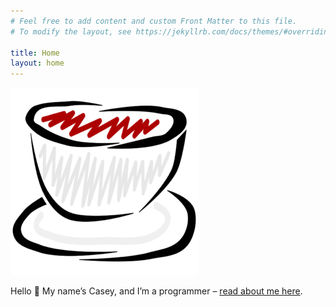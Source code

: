 ```yaml
---
# Feel free to add content and custom Front Matter to this file.
# To modify the layout, see https://jekyllrb.com/docs/themes/#overriding-theme-defaults

title: Home
layout: home
---
```


<div class="home-banner" style="background-image:url(assets/img/anton.jpg)">
	<img src="assets/img/icon.png">
</div>

Hello 👋 My name’s Casey, and I’m a programmer – [read about me here](/me).